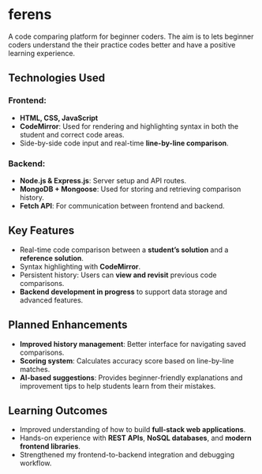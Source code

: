 # ferens
A code comparing platform for beginner coders. The aim is to lets beginner coders understand the their practice codes better and have a positive learning experience.

## Technologies Used

### Frontend:
- **HTML, CSS, JavaScript**
- **CodeMirror**: Used for rendering and highlighting syntax in both the student and correct code areas.
- Side-by-side code input and real-time **line-by-line comparison**.

### Backend:
- **Node.js & Express.js**: Server setup and API routes.
- **MongoDB + Mongoose**: Used for storing and retrieving comparison history.
- **Fetch API**: For communication between frontend and backend.

## Key Features
- Real-time code comparison between a **student’s solution** and a **reference solution**.
- Syntax highlighting with **CodeMirror**.
- Persistent history: Users can **view and revisit** previous code comparisons.
- **Backend development in progress** to support data storage and advanced features.

## Planned Enhancements
- **Improved history management**: Better interface for navigating saved comparisons.
- **Scoring system**: Calculates accuracy score based on line-by-line matches.
- **AI-based suggestions**: Provides beginner-friendly explanations and improvement tips to help students learn from their mistakes.

## Learning Outcomes
- Improved understanding of how to build **full-stack web applications**.
- Hands-on experience with **REST APIs**, **NoSQL databases**, and **modern frontend libraries**.
- Strengthened my frontend-to-backend integration and debugging workflow.


